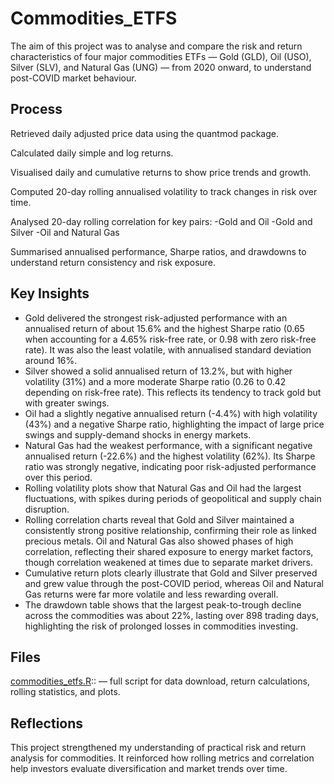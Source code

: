 # Commodities_ETFS

The aim of this project was to analyse and compare the risk and return characteristics of four major commodities ETFs — Gold (GLD), Oil (USO), Silver (SLV), and Natural Gas (UNG) — from 2020 onward, to understand post-COVID market behaviour.

## Process
Retrieved daily adjusted price data using the quantmod package.

Calculated daily simple and log returns.

Visualised daily and cumulative returns to show price trends and growth.

Computed 20-day rolling annualised volatility to track changes in risk over time.

Analysed 20-day rolling correlation for key pairs:
-Gold and Oil
-Gold and Silver
-Oil and Natural Gas

Summarised annualised performance, Sharpe ratios, and drawdowns to understand return consistency and risk exposure.

## Key Insights
- Gold delivered the strongest risk-adjusted performance with an annualised return of about 15.6% and the highest Sharpe ratio (0.65 when accounting for a 4.65% risk-free rate, or 0.98 with zero risk-free rate). It was also the least volatile, with annualised standard deviation around 16%.
- Silver showed a solid annualised return of 13.2%, but with higher volatility (31%) and a more moderate Sharpe ratio (0.26 to 0.42 depending on risk-free rate). This reflects its tendency to track gold but with greater swings.
- Oil had a slightly negative annualised return (-4.4%) with high volatility (43%) and a negative Sharpe ratio, highlighting the impact of large price swings and supply-demand shocks in energy markets.
- Natural Gas had the weakest performance, with a significant negative annualised return (-22.6%) and the highest volatility (62%). Its Sharpe ratio was strongly negative, indicating poor risk-adjusted performance over this period.
- Rolling volatility plots show that Natural Gas and Oil had the largest fluctuations, with spikes during periods of geopolitical and supply chain disruption.
- Rolling correlation charts reveal that Gold and Silver maintained a consistently strong positive relationship, confirming their role as linked precious metals. Oil and Natural Gas also showed phases of high correlation, reflecting their shared exposure to energy market factors, though correlation weakened at times due to separate market drivers.
- Cumulative return plots clearly illustrate that Gold and Silver preserved and grew value through the post-COVID period, whereas Oil and Natural Gas returns were far more volatile and less rewarding overall.
- The drawdown table shows that the largest peak-to-trough decline across the commodities was about 22%, lasting over 898 trading days, highlighting the risk of prolonged losses in commodities investing.

## Files
 [commodities_etfs.R](commodities_etfs.R):: — full script for data download, return calculations, rolling statistics, and plots.

## Reflections
This project strengthened my understanding of practical risk and return analysis for commodities. It reinforced how rolling metrics and correlation help investors evaluate diversification and market trends over time.

